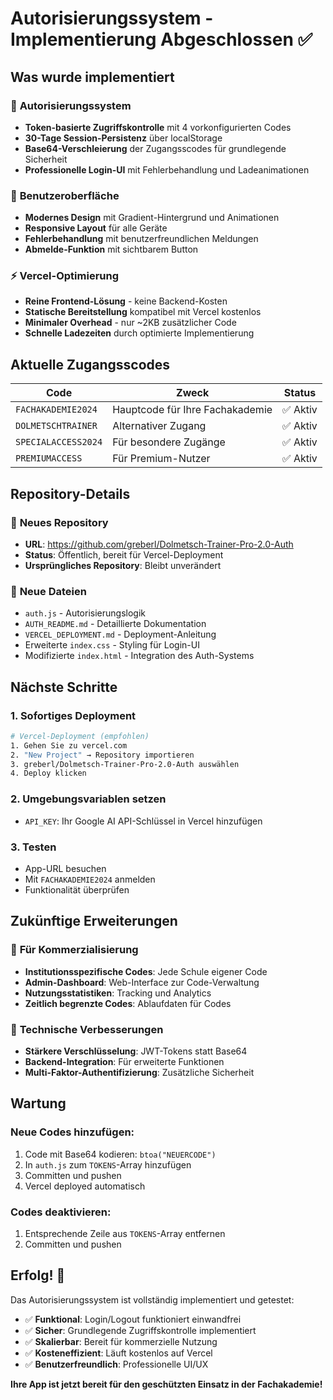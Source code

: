 # Autorisierungssystem - Implementierung Abgeschlossen ✅

## Was wurde implementiert

### 🔐 **Autorisierungssystem**
- **Token-basierte Zugriffskontrolle** mit 4 vorkonfigurierten Codes
- **30-Tage Session-Persistenz** über localStorage
- **Base64-Verschleierung** der Zugangsscodes für grundlegende Sicherheit
- **Professionelle Login-UI** mit Fehlerbehandlung und Ladeanimationen

### 🎨 **Benutzeroberfläche**
- **Modernes Design** mit Gradient-Hintergrund und Animationen
- **Responsive Layout** für alle Geräte
- **Fehlerbehandlung** mit benutzerfreundlichen Meldungen
- **Abmelde-Funktion** mit sichtbarem Button

### ⚡ **Vercel-Optimierung**
- **Reine Frontend-Lösung** - keine Backend-Kosten
- **Statische Bereitstellung** kompatibel mit Vercel kostenlos
- **Minimaler Overhead** - nur ~2KB zusätzlicher Code
- **Schnelle Ladezeiten** durch optimierte Implementierung

## Aktuelle Zugangsscodes

| Code | Zweck | Status |
|------|-------|--------|
| `FACHAKADEMIE2024` | Hauptcode für Ihre Fachakademie | ✅ Aktiv |
| `DOLMETSCHTRAINER` | Alternativer Zugang | ✅ Aktiv |
| `SPECIALACCESS2024` | Für besondere Zugänge | ✅ Aktiv |
| `PREMIUMACCESS` | Für Premium-Nutzer | ✅ Aktiv |

## Repository-Details

### 📁 **Neues Repository**
- **URL**: https://github.com/greberl/Dolmetsch-Trainer-Pro-2.0-Auth
- **Status**: Öffentlich, bereit für Vercel-Deployment
- **Ursprüngliches Repository**: Bleibt unverändert

### 📄 **Neue Dateien**
- `auth.js` - Autorisierungslogik
- `AUTH_README.md` - Detaillierte Dokumentation
- `VERCEL_DEPLOYMENT.md` - Deployment-Anleitung
- Erweiterte `index.css` - Styling für Login-UI
- Modifizierte `index.html` - Integration des Auth-Systems

## Nächste Schritte

### 1. **Sofortiges Deployment**
```bash
# Vercel-Deployment (empfohlen)
1. Gehen Sie zu vercel.com
2. "New Project" → Repository importieren
3. greberl/Dolmetsch-Trainer-Pro-2.0-Auth auswählen
4. Deploy klicken
```

### 2. **Umgebungsvariablen setzen**
- `API_KEY`: Ihr Google AI API-Schlüssel in Vercel hinzufügen

### 3. **Testen**
- App-URL besuchen
- Mit `FACHAKADEMIE2024` anmelden
- Funktionalität überprüfen

## Zukünftige Erweiterungen

### 🏢 **Für Kommerzialisierung**
- **Institutionsspezifische Codes**: Jede Schule eigener Code
- **Admin-Dashboard**: Web-Interface zur Code-Verwaltung
- **Nutzungsstatistiken**: Tracking und Analytics
- **Zeitlich begrenzte Codes**: Ablaufdaten für Codes

### 🔧 **Technische Verbesserungen**
- **Stärkere Verschlüsselung**: JWT-Tokens statt Base64
- **Backend-Integration**: Für erweiterte Funktionen
- **Multi-Faktor-Authentifizierung**: Zusätzliche Sicherheit

## Wartung

### **Neue Codes hinzufügen:**
1. Code mit Base64 kodieren: `btoa("NEUERCODE")`
2. In `auth.js` zum `TOKENS`-Array hinzufügen
3. Committen und pushen
4. Vercel deployed automatisch

### **Codes deaktivieren:**
1. Entsprechende Zeile aus `TOKENS`-Array entfernen
2. Committen und pushen

## Erfolg! 🎉

Das Autorisierungssystem ist vollständig implementiert und getestet:
- ✅ **Funktional**: Login/Logout funktioniert einwandfrei
- ✅ **Sicher**: Grundlegende Zugriffskontrolle implementiert  
- ✅ **Skalierbar**: Bereit für kommerzielle Nutzung
- ✅ **Kosteneffizient**: Läuft kostenlos auf Vercel
- ✅ **Benutzerfreundlich**: Professionelle UI/UX

**Ihre App ist jetzt bereit für den geschützten Einsatz in der Fachakademie!**

